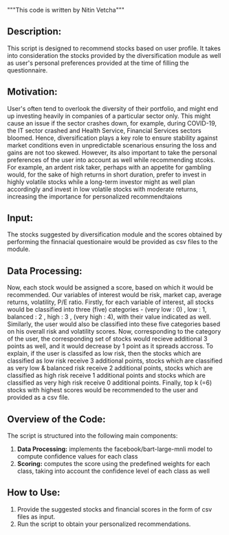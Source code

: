 """This code is written by Nitin Vetcha"""

Description:
------------
This script is designed to recommend stocks based on user profile. It takes into consideration the stocks provided by the diversification module as well as user's personal preferences provided at the time of filling the questionnaire.  

Motivation:
-----------
User's often tend to overlook the diversity of their portfolio, and might end up investing heavily in companies of a particular sector only. This might cause an issue if the sector crashes down, for example, during COVID-19, the IT sector crashed and Health Service, Financial Services sectors bloomed. Hence, diversification plays a key role to ensure stability against market conditions even in unpredictable scenarious ensuring the loss and gains are not too skewed. However, its also important to take the personal preferences of the user into account as well while recommending stcoks. For example, an ardent risk taker, perhaps with an appetite for gambling would, for the sake of high returns in short duration, prefer to invest in highly volatile stocks while a long-term investor might as well plan accordingly and invest in low volatile stocks with moderate returns, increasing the importance for personalized recommendtaions

Input:
------------
The stocks suggested by diversification module and the scores obtained by performing the finnacial questionaire would be provided as csv files to the module.

Data Processing:
----------------
Now, each stock would be assigned a score, based on which it would be recommended. Our variables of interest would be risk, market cap, average returns, volatility, P/E ratio. Firstly, for each variable of interest, all stocks would be classified into three (five) categories - (very low : 0) , low : 1, balanced : 2 , high : 3 , (very high : 4), with their value indicated as well. Similarly, the user would also be classified into these five categories based on his overall risk and volatility scores. Now, corresponding to the category of the user, the corresponding set of stocks would recieve additional 3 points as well, and it would decrease by 1 point as it spreads accross. To explain, if the user is classifed as low risk, then the stocks which are classified as low risk receive 3 additional points, stocks which are classified as very low & balanced risk receive 2 additional points, stocks which are classified as high risk receive 1 additional points and stocks which are classified as very high risk receive 0 additional points. Finally, top k (=6) stocks with highest scores would be recommended to the user and provided as a csv file. 

Overview of the Code:
---------------------
The script is structured into the following main components:

1. **Data Processing:** implements the facebook/bart-large-mnli model to compute confidence values for each class
2. **Scoring:** computes the score using the predefined weights for each class, taking into account the confidence level of each class as well

How to Use:
-----------
1. Provide the suggested stocks and financial scores in the form of csv files as input.
2. Run the script to obtain your personalized recommendations.


